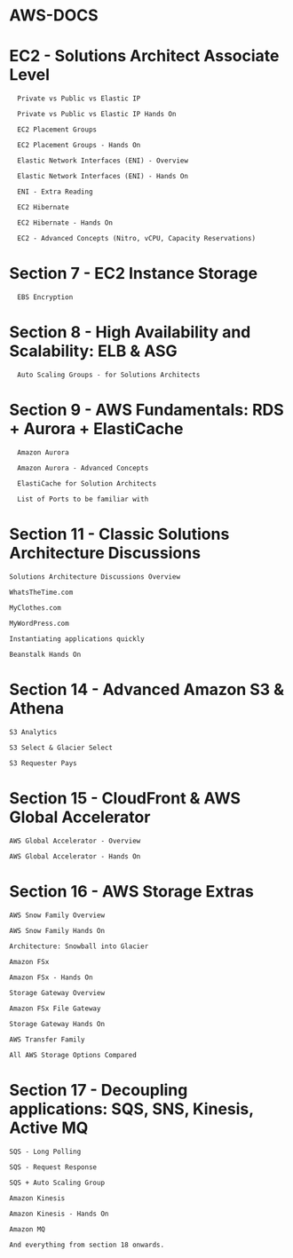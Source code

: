 # AWS-DOCS

# EC2 - Solutions Architect Associate Level

      Private vs Public vs Elastic IP

      Private vs Public vs Elastic IP Hands On

      EC2 Placement Groups

      EC2 Placement Groups - Hands On

      Elastic Network Interfaces (ENI) - Overview

      Elastic Network Interfaces (ENI) - Hands On

      ENI - Extra Reading

      EC2 Hibernate

      EC2 Hibernate - Hands On

      EC2 - Advanced Concepts (Nitro, vCPU, Capacity Reservations)

# Section 7 - EC2 Instance Storage

      EBS Encryption

# Section 8 - High Availability and Scalability: ELB & ASG

      Auto Scaling Groups - for Solutions Architects

# Section 9 - AWS Fundamentals: RDS + Aurora + ElastiCache

      Amazon Aurora

      Amazon Aurora - Advanced Concepts

      ElastiCache for Solution Architects

      List of Ports to be familiar with

# Section 11 - Classic Solutions Architecture Discussions

    Solutions Architecture Discussions Overview

    WhatsTheTime.com

    MyClothes.com

    MyWordPress.com

    Instantiating applications quickly

    Beanstalk Hands On

# Section 14 - Advanced Amazon S3 & Athena

    S3 Analytics

    S3 Select & Glacier Select

    S3 Requester Pays

# Section 15 - CloudFront & AWS Global Accelerator

    AWS Global Accelerator - Overview

    AWS Global Accelerator - Hands On

# Section 16 - AWS Storage Extras

    AWS Snow Family Overview

    AWS Snow Family Hands On

    Architecture: Snowball into Glacier

    Amazon FSx

    Amazon FSx - Hands On

    Storage Gateway Overview

    Amazon FSx File Gateway

    Storage Gateway Hands On

    AWS Transfer Family

    All AWS Storage Options Compared

# Section 17 - Decoupling applications: SQS, SNS, Kinesis, Active MQ

    SQS - Long Polling

    SQS - Request Response

    SQS + Auto Scaling Group

    Amazon Kinesis

    Amazon Kinesis - Hands On

    Amazon MQ

    And everything from section 18 onwards.
